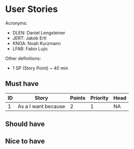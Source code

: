 # User Stories

Acronyms:
- DLEN: Daniel Lengsteiner
- JERT: Jakob Ertl
- KNOA: Noah Kurzmann
- LFAB: Fabio Lujic

Other definitions:
- 1 SP (Story Point) ~ 40 min

## Must have

|ID|Story|Points|Priority|Head|
|---|---|---|---|---|
|1|As a <User> I want <to add an Item to the list> because <I need to remember the things to buy>|2|1|NA|

## Should have

## Nice to have

